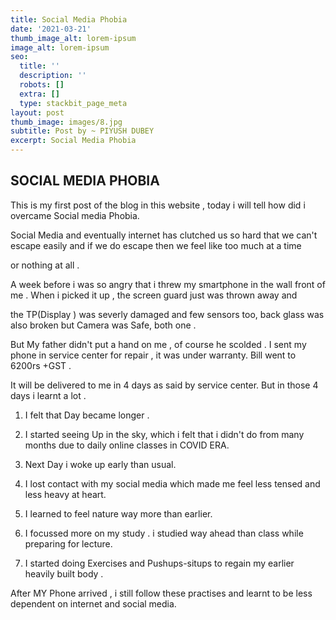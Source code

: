 ```yaml
---
title: Social Media Phobia
date: '2021-03-21'
thumb_image_alt: lorem-ipsum
image_alt: lorem-ipsum
seo:
  title: ''
  description: ''
  robots: []
  extra: []
  type: stackbit_page_meta
layout: post
thumb_image: images/8.jpg
subtitle: Post by ~ PIYUSH DUBEY
excerpt: Social Media Phobia
---
```

## SOCIAL MEDIA PHOBIA

This is my first post of the blog in this website , today i will tell how did i overcame Social media Phobia.

Social Media and eventually internet has clutched us so hard that we can't escape easily and if we do  escape then we feel like too much at a time

or nothing at all .

A week before i was so angry that i threw my smartphone in the wall front of me . When i picked it up , the screen guard just was thrown away and

the TP(Display ) was severly damaged and few sensors too, back glass was also broken but Camera was Safe, both one .

But My father didn't put a hand on me ,  of course he scolded . I sent my phone in service center for repair , it was under warranty. Bill went to 6200rs +GST .

It will be delivered to me in 4 days as said by service center.  But in those 4 days i learnt a lot .

1.  I felt that Day became longer .

2.  I started seeing Up in the sky, which i felt that i didn't do from many months due to daily online classes in COVID ERA.

3.  Next Day i woke up early than usual.

4.  I lost contact with my social media which made me feel less tensed and less heavy at heart.

5.  I learned to feel nature way more than earlier.

6.  I focussed more on my study . i studied way ahead than class while preparing for lecture.

7.  I started doing Exercises and Pushups-situps to regain my  earlier heavily built body .

After MY Phone arrived , i still follow these practises and learnt to be less dependent on internet and social media.

